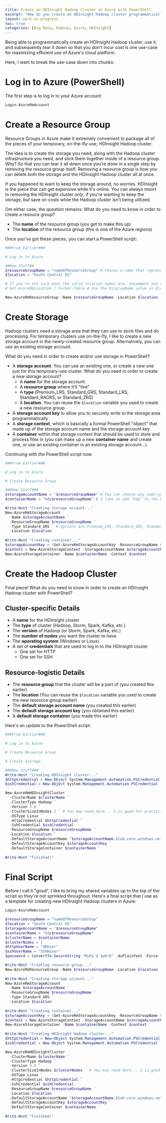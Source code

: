 ```yaml
---
title: Create an HDInsight Hadoop Cluster in Azure with PowerShell
excerpt: "How do you create an HDInsight Hadoop cluster programmatically in Azure with PowerShell? Here, I walk through what you need to know and provide a sample script."
layout: work-in-progress
toc: true
categories: [Big Data, Hadoop, Azure, HDInsight]
---
```

Being able to programmatically create an HDInsight Hadoop cluster, use it, and subsequently tear it down so that you don't incur cost is one use-case for maximizing efficient use of Azure's cloud platform.

Here, I want to break the use-case down into chunks:

# Log in to Azure (PowerShell)
The first step is to log in to your Azure account:

```powershell
Login-AzureRmAccount
```

# Create a Resource Group
Resource Groups in Azure make it extremely convenient to package all of the pieces of your temporary, on-the-fly-use, HDInsight Hadoop cluster.  

The idea is to create the storage you need, along with the Hadoop cluster infrastructure you need, and stick them together inside of a resource group. Why? So that you can tear it all down once you're done in a single step by removing the resource group itself. Removing a resource group is how you can delete both the storage and the HDInsight Hadoop cluster all at once.

If you happened to want to keep the storage around, no worries.  HDInsight is the piece that can get expensive while it's online.  You can always resort to removing the HDInsight cluster *only*, if you're wanting to keep the storage, but save on costs while the Hadoop cluster isn't being utilized.

Om either case, the question remains:  What do you need to know in order to create a resouce group?

* The **name** of the resource group (you get to make this up)
* The **location** of the resource group (this is one of the Azure regions)

Once you've got these pieces, you can start a PowerShell script:

```powershell
###From Earlier###

# Log in to Azure

##New Stuff##
$resourceGroupName = "nameOfResourceGroup" # Choose a name that represents what the group contains
$location = "South Central US"

# If you're not sure what the valid location names are, uncomment and run the line below.
# Get-AzureRmLocation | Format-Table # Use the DisplayName value in $location above.

New-AzureRmResourceGroup -Name $resourceGroupName -Location $location
```

# Create Storage
Hadoop clusters need a storage area that they can use to store files and do processing.  For temporary clusters use on-the-fly, I like to create a new storage account in the newly-created resource group.  Alternatively, you can use an existing storage account.

What do you need in order to create and/or use storage in PowerShell?

* A **storage account**.  You can use an existing one, or create a new one just for this temporary-use cluster.  What do you need in order to create a new storage account?
  * A **name** for the storage account
  * A **resource group** where it'll "live"
  * A **type** (Premium_LRS, Standard_GRS, Standard_LRS, Standard_RAGRS, or Standard_ZRS)
  * A **location**.  You can reuse the `$location` variable you used to create a new resource group
* A **storage account key** to allow you to securely write to the storage area programmatically
* A **storage context**, which is basically a formal PowerShell "object" that made up of the storage account name and the storage account key
* A **container** within that storage context that should be used to store and process files in (you can make up a new **container name** and create one, or use an existing container in an existing storage account...)

Continuing with the PowerShell script now:

```powershell
###From Earlier###

# Log in to Azure

# Create Resource Group

###New Stuff###
$storageAccountName = "$resourceGroupName" # You can choose any name you want - I name mine the same as my resource group for convenience
$containerName = "hdp$resourceGroupName" # I like to add "hdp" to the beginning of the resource group name

Write-Host "Creating storage account..."
New-AzureRmStorageAccount 
  -Name $storageAccountName `
  -ResourceGroupName $resourceGroupName `
  -Type Standard_GRS ` # Options are Premium_LRS, Standard_GRS, Standard_LRS, Standard_RAGRS, and Standard_ZRS
  -Location $location
 
Write-Host "Creating container..."
$storageAccountKey = (Get-AzureRmStorageAccountKey -ResourceGroupName $resourceGroupName -Name $storageAccountName).Value[0]
$context = New-AzureStorageContext -StorageAccountName $storageAccountName -StorageAccountKey $storageAccountKey
New-AzureStorageContainer -Name $containerName -Context $context
```
# Create the Hadoop Cluster
Final piece!  What do you need to know in order to create an HDInsight Hadoop cluster with PowerShell?

## Cluster-specific Details
* A **name** for the HDInsight cluster 
* The **type** of cluster (Hadoop, Storm, Spark, Kafka, etc.)
* The **version** of Hadoop (or Storm, Spark, Kafka, etc.)
* The **number of nodes** you want the cluster to have
* The **operating system** (Windows or Linux)
* A set of **credentials** that are used to log in to the HDInsight cluster
  * One set for HTTP
  * One set for SSH
  
## Resource-logistic Details
* The **resource group** that the cluster will be a part of (you created this earlier)
* The **location** (You can reuse the `$location` variable you used to create the new resource group earlier)
* The **default storage account name** (you created this earlier)
* The **default storage account key** (you obtained this earlier)
* A **default storage container** (you made this earlier)

Here's an update to the PowerShell script:
```powershell
###From Earlier###

# Log in to Azure

# Create Resource Group

# Create Storage

###New Stuff###
Write-Host "Creating HDInsight cluster..."
$httpCredential = New-Object System.Management.Automation.PSCredential ($httpUserName, $password)
$sshCredential = New-Object System.Management.Automation.PSCredential ($sshUserName, $password)

New-AzureRmHDInsightCluster 
  -ClusterName $clusterName `
  -ClusterType Hadoop `
  -Version 3.6 `
  -ClusterSizeInNodes 2 ` # You may need more... 2 is good for practicing
  -OSType Linux `
  -HttpCredential $httpCredential `
  -SshCredential $sshCredential
  -ResourceGroupName $resourceGroupName `
  -Location $location `
  -DefaultStorageAccountName "$storageAccountName.blob.core.windows.net" `
  -DefaultStorageAccountKey $storageAccountKey `
  -DefaultStorageContainer $containerName `
 
Write-Host "Finished!"
```

# Final Script
Before I call it "good", I like to bring my shared variables up to the top of the script so they're not sprinkled throughout.  Here's a final script that I use as a template for creating new HDInsight Hadoop clusters in Azure:

```powershell
Login-AzureRmAccount

$resourceGroupName = "nameOfResourceGroup"
$location = "South Central US"
$storageAccountName = "$resourceGroupName"
$containerName = "hdp$resourceGroupName"
$clusterName = $containerName
$clusterNodes = 2
$httpUserName = "HDUser"
$sshUserName = "SSHHuser"
$password = ConvertTo-SecureString "MyPa`$`$w0rD" -AsPlainText -Force

Write-Host "Creating resource group..."
New-AzureRmResourceGroup -Name $resourceGroupName -Location $location
 
Write-Host "Creating storage account..."
New-AzureRmStorageAccount 
  -Name $storageAccountName `
  -ResourceGroupName $resourceGroupName `
  -Type Standard_GRS `
  -Location $location
 
Write-Host "Creating container..."
$storageAccountKey = (Get-AzureRmStorageAccountKey -ResourceGroupName $resourceGroupName -Name $storageAccountName).Value[0]
$context = New-AzureStorageContext -StorageAccountName $storageAccountName -StorageAccountKey $storageAccountKey
New-AzureStorageContainer -Name $containerName -Context $context
 
Write-Host "Creating HDInsight Hadoop cluster..."
$httpCredential = New-Object System.Management.Automation.PSCredential ($httpUserName, $password)
$sshCredential = New-Object System.Management.Automation.PSCredential ($sshUserName, $password)

New-AzureRmHDInsightCluster 
  -ClusterName $clusterName `
  -ClusterType Hadoop `
  -Version 3.6 `
  -ClusterSizeInNodes $clusterNodes ` # You may need more... 2 is good for practicing
  -OSType Linux `
  -HttpCredential $httpCredential `
  -SshCredential $sshCredential
  -ResourceGroupName $resourceGroupName `
  -Location $location `
  -DefaultStorageAccountName "$storageAccountName.blob.core.windows.net" `
  -DefaultStorageAccountKey $storageAccountKey `
  -DefaultStorageContainer $containerName `
 
Write-Host "Finished!"
```
